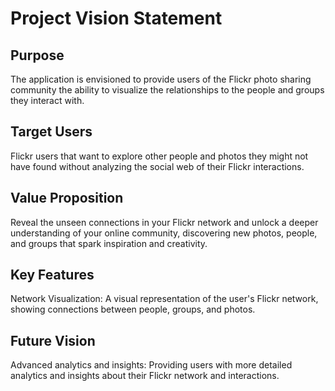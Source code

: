 # Project Vision Statement

## Purpose
The application is envisioned to provide users of the Flickr photo sharing community the ability to visualize the relationships to the people and groups they interact with.

## Target Users
Flickr users that want to explore other people and photos they might not have found without analyzing the social web of their Flickr interactions.

## Value Proposition
Reveal the unseen connections in your Flickr network and unlock a deeper understanding of your online community, discovering new photos, people, and groups that spark inspiration and creativity.

## Key Features
Network Visualization: A visual representation of the user's Flickr network, showing connections between people, groups, and photos.

## Future Vision
Advanced analytics and insights: Providing users with more detailed analytics and insights about their Flickr network and interactions.
